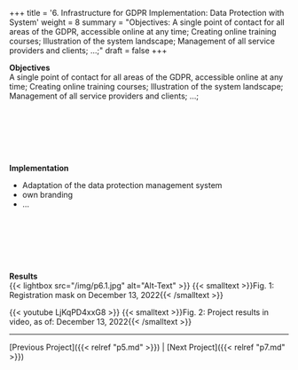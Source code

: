 +++
title = '6. Infrastructure for GDPR Implementation: Data Protection with System'
weight = 8
summary = "Objectives: A single point of contact for all areas of the GDPR, accessible online at any time; Creating online training courses; Illustration of the system landscape; Management of all service providers and clients; …;"
draft = false
+++


**Objectives**  
A single point of contact for all areas of the GDPR, accessible online at any time; Creating online training courses; Illustration of the system landscape; Management of all service providers and clients; …;  

</br></br>  
</br></br> 

**Implementation**  
- Adaptation of the data protection management system
- own branding
- …  

</br></br>  
</br></br> 

**Results**  
{{< lightbox src="/img/p6.1.jpg" alt="Alt-Text" >}}
{{< smalltext >}}Fig. 1: Registration mask on December 13, 2022{{< /smalltext >}}


{{< youtube LjKqPD4xxG8 >}}
{{< smalltext >}}Fig. 2: Project results in video, as of: December 13, 2022{{< /smalltext >}}


---

[Previous Project]({{< relref "p5.md" >}}) | [Next Project]({{< relref "p7.md" >}})
 



